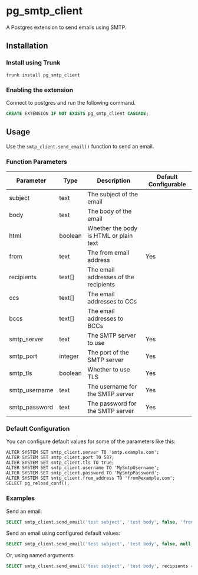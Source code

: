 # pg_smtp_client

A Postgres extension to send emails using SMTP.

## Installation

### Install using Trunk

```shell
trunk install pg_smtp_client
```

### Enabling the extension

Connect to postgres and run the following command.

```sql
CREATE EXTENSION IF NOT EXISTS pg_smtp_client CASCADE;
```

## Usage

Use the `smtp_client.send_email()` function to send an email.

### Function Parameters

| Parameter | Type | Description | Default Configurable |
| --- | --- | --- | --- |
| subject | text | The subject of the email | |
| body | text | The body of the email | |
| html | boolean | Whether the body is HTML or plain text | |
| from | text | The from email address | Yes |
| recipients | text[] | The email addresses of the recipients | |
| ccs | text[] | The email addresses to CCs | |
| bccs | text[] | The email addresses to BCCs | |
| smtp_server | text | The SMTP server to use | Yes |
| smtp_port | integer | The port of the SMTP server | Yes |
| smtp_tls | boolean | Whether to use TLS | Yes |
| smtp_username | text | The username for the SMTP server | Yes |
| smtp_password | text | The password for the SMTP server | Yes |

### Default Configuration

You can configure default values for some of the parameters like this:

```
ALTER SYSTEM SET smtp_client.server TO 'smtp.example.com';
ALTER SYSTEM SET smtp_client.port TO 587;
ALTER SYSTEM SET smtp_client.tls TO true;
ALTER SYSTEM SET smtp_client.username TO 'MySmtpUsername';
ALTER SYSTEM SET smtp_client.password TO 'MySmtpPassword';
ALTER SYSTEM SET smtp_client.from_address TO 'from@example.com';
SELECT pg_reload_conf();
```

### Examples

Send an email:
```sql
SELECT smtp_client.send_email('test subject', 'test body', false, 'from@example.com', array['to@example.com'], null, null, 'smtp.example.com', 587, true, 'username', 'password');
```

Send an email using configured default values:
```sql
SELECT smtp_client.send_email('test subject', 'test body', false, null, array['to@example.com']);
```

Or, using named arguments:
```sql
SELECT smtp_client.send_email('test subject', 'test body', recipients => array['to@example.com']);
```